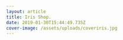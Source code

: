 ```yaml
---
layout: article
title: Iris Shop.
date: 2019-01-30T15:44:49.735Z
cover-image: /assets/uploads/coveriris.jpg
---
```


